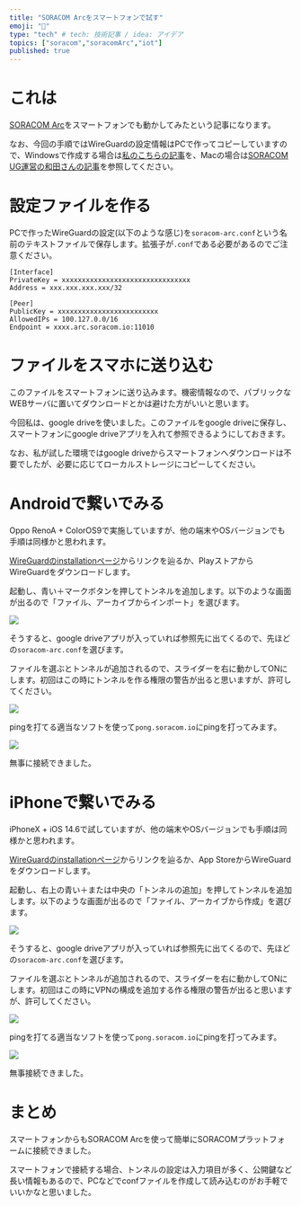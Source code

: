 ```yaml
---
title: "SORACOM Arcをスマートフォンで試す"
emoji: "📱"
type: "tech" # tech: 技術記事 / idea: アイデア
topics: ["soracom","soracomArc","iot"]
published: true
---
```


# これは

[SORACOM Arc](https://soracom.jp/services/arc/)をスマートフォンでも動かしてみたという記事になります。



なお、今回の手順ではWireGuardの設定情報はPCで作ってコピーしていますので、Windowsで作成する場合は[私のこちらの記事](https://zenn.dev/showm001/articles/2021-06-23-01)を、Macの場合は[SORACOM UG運営の和田さんの記事](https://qiita.com/keni_w/items/3c1bd01c846c430a8ae1)を参照してください。



# 設定ファイルを作る

PCで作ったWireGuardの設定(以下のような感じ)を`soracom-arc.conf`という名前のテキストファイルで保存します。拡張子が`.conf`である必要があるのでご注意ください。



```text
[Interface]
PrivateKey = xxxxxxxxxxxxxxxxxxxxxxxxxxxxxxxx
Address = xxx.xxx.xxx.xxx/32

[Peer]
PublicKey = xxxxxxxxxxxxxxxxxxxxxxxxx
AllowedIPs = 100.127.0.0/16
Endpoint = xxxx.arc.soracom.io:11010
```

# ファイルをスマホに送り込む

このファイルをスマートフォンに送り込みます。機密情報なので、パブリックなWEBサーバに置いてダウンロードとかは避けた方がいいと思います。

今回私は、google driveを使いました。このファイルをgoogle driveに保存し、スマートフォンにgoogle driveアプリを入れて参照できるようにしておきます。

なお、私が試した環境ではgoogle driveからスマートフォンへダウンロードは不要でしたが、必要に応じてローカルストレージにコピーしてください。

# Androidで繋いでみる

Oppo RenoA + ColorOS9で実施していますが、他の端末やOSバージョンでも手順は同様かと思われます。

[WireGuardのinstallationページ](https://www.wireguard.com/install/)からリンクを辿るか、PlayストアからWireGuardをダウンロードします。

起動し、青い＋マークボタンを押してトンネルを追加します。以下のような画面が出るので「ファイル、アーカイブからインポート」を選びます。

![](https://storage.googleapis.com/zenn-user-upload/ec6047d427354d5a0c361117.png)

そうすると、google driveアプリが入っていれば参照先に出てくるので、先ほどの`soracom-arc.conf`を選びます。

ファイルを選ぶとトンネルが追加されるので、スライダーを右に動かしてONにします。初回はこの時にトンネルを作る権限の警告が出ると思いますが、許可してください。

![](https://storage.googleapis.com/zenn-user-upload/c4fc5e237ceac7bcca60f209.png)

pingを打てる適当なソフトを使って`pong.soracom.io`にpingを打ってみます。

![](https://storage.googleapis.com/zenn-user-upload/2593b668cd588a56a15660c2.png)

無事に接続できました。

# iPhoneで繋いでみる

iPhoneX + iOS 14.6で試していますが、他の端末やOSバージョンでも手順は同様かと思われます。

[WireGuardのinstallationページ](https://www.wireguard.com/install/)からリンクを辿るか、App StoreからWireGuardをダウンロードします。

起動し、右上の青い＋または中央の「トンネルの追加」を押してトンネルを追加します。以下のような画面が出るので「ファイル、アーカイブから作成」を選びます。

![](https://storage.googleapis.com/zenn-user-upload/86d612e0b813c6d44582aece.png)

そうすると、google driveアプリが入っていれば参照先に出てくるので、先ほどの`soracom-arc.conf`を選びます。

ファイルを選ぶとトンネルが追加されるので、スライダーを右に動かしてONにします。初回はこの時にVPNの構成を追加する作る権限の警告が出ると思いますが、許可してください。

![](https://storage.googleapis.com/zenn-user-upload/c0101477366f5a3f34a811d8.png)

pingを打てる適当なソフトを使って`pong.soracom.io`にpingを打ってみます。

![](https://storage.googleapis.com/zenn-user-upload/45d7fbfe4b4429cdc1eb75c4.png)

無事接続できました。

# まとめ

スマートフォンからもSORACOM Arcを使って簡単にSORACOMプラットフォームに接続できました。

スマートフォンで接続する場合、トンネルの設定は入力項目が多く、公開鍵など長い情報もあるので、PCなどでconfファイルを作成して読み込むのがお手軽でいいかなと思いました。


